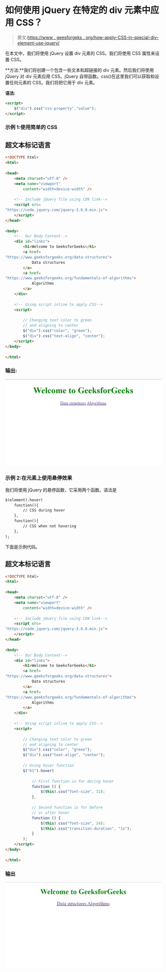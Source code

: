# 如何使用 jQuery 在特定的 div 元素中应用 CSS？

> 原文:[https://www . geesforgeks . org/how-apply-CSS-in-special-div-element-use-jquery/](https://www.geeksforgeeks.org/how-to-apply-css-in-a-particular-div-element-using-jquery/)

在本文中，我们将使用 jQuery 设置 div 元素的 CSS。我们将使用 CSS 属性来设置 CSS。

**方法:**我们将创建一个包含一些文本和超链接的 div 元素。然后我们将使用 jQuery 对 div 元素应用 CSS。jQuery 自带函数。css()在这里我们可以获取和设置任何元素的 CSS。我们将把它用于 div 元素。

**语法:**

```html
<script>
    $("div").css("css-property","value");
</script>
```

### 示例 1:使用简单的 CSS

## 超文本标记语言

```html
<!DOCTYPE html>
<html>

<head>
    <meta charset="utf-8" />
    <meta name="viewport" 
        content="width=device-width" />

    <!-- Include jQuery file using CDN link-->
    <script src=
"https://code.jquery.com/jquery-3.6.0.min.js">
    </script>
</head>

<body>
    <!-- Our Body Content-->
    <div id="links">
        <h1>Welcome to GeeksforGeeks</h1>
        <a href=
"https://www.geeksforgeeks.org/data-structures">
            Data structures
        </a>
        <a href=
"https://www.geeksforgeeks.org/fundamentals-of-algorithms">
            Algorithms
        </a>
    </div>

    <!-- Using script inline to apply CSS-->
    <script>

        // Changing text color to green
        // and aligning to center
        $("div").css("color", "green");
        $("div").css("text-align", "center");
    </script>
</body>

</html>
```

### 输出:

![](img/490e0e3d26a6fccceede843583e07f9d.png)

### 示例 2:在元素上使用悬停效果

我们将使用 jQuery 的悬停函数，它采用两个函数。语法是

```html
$(element).hover(
    function(){
        // CSS during hover
    },
    function(){
        // CSS when not hovering
    },
);
```

下面是示例代码。

## 超文本标记语言

```html
<!DOCTYPE html>
<html>

<head>
    <meta charset="utf-8" />
    <meta name="viewport" 
        content="width=device-width" />

    <!-- Include jQuery file using CDN link-->
    <script src=
"https://code.jquery.com/jquery-3.6.0.min.js">
    </script>
</head>

<body>
    <!-- Our Body Content-->
    <div id="links">
        <h1>Welcome to GeeksforGeeks</h1>
        <a href=
"https://www.geeksforgeeks.org/data-structures">
            Data structures
        </a>
        <a href=
"https://www.geeksforgeeks.org/fundamentals-of-algorithms">
            Algorithms
        </a>
    </div>

    <!-- Using script inline to apply CSS-->
    <script>

        // Changing text color to green
        // and aligning to center
        $("div").css("color", "green");
        $("div").css("text-align", "center");

        // Using hover function
        $("h1").hover(

            // First function is for during hover
            function () {
                $(this).css("font-size", 32);
            },

            // Second function is for before
            // or after hover
            function () {
                $(this).css("font-size", 24);
                $(this).css("transition-duration", "1s");
            }
        );
    </script>
</body>

</html>
```

### 输出

![](img/b893617836ac90e4b7e6c9938dd3d748.png)